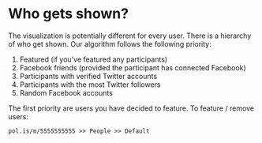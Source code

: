# Who gets shown?

The visualization is potentially different for every user. There is a hierarchy of who get shown. Our algorithm follows the following priority:

1. Featured (if you've featured any participants)
2. Facebook friends (provided the participant has connected Facebook)
3. Participants with verified Twitter accounts
4. Participants with the most Twitter followers
5. Random Facebook accounts

The first priority are users you have decided to feature. To feature / remove users:

`pol.is/m/5555555555 >> People >> Default`